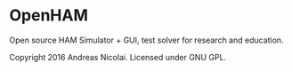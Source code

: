 OpenHAM
=======

Open source HAM Simulator + GUI, test solver for research and education.

Copyright 2016 Andreas Nicolai.
Licensed under GNU GPL.


